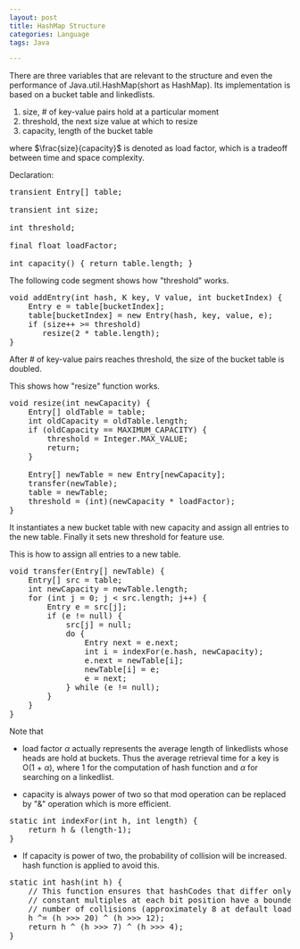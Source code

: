 ```yaml
---
layout: post
title: HashMap Structure
categories: Language
tags: Java

---
```

<!-- import js for mathjax -->
<script src="http://cdn.mathjax.org/mathjax/latest/MathJax.js?config=default"></script>
<script type="text/x-mathjax-config">
MathJax.Hub.Config({
tex2jax: {inlineMath: [['$','$'], ['\\(','\\)']]}
});
</script>

There are three variables that are relevant to the structure and even the performance of Java.util.HashMap(short as HashMap). Its implementation is based on a bucket table and linkedlists.

1. size, # of key-value pairs hold at a particular moment
2. threshold, the next size value at which to resize
3. capacity, length of the bucket table

where $\frac{size}{capacity}$ is denoted as load factor, which is a tradeoff between time and space complexity.

Declaration:
<pre>
transient Entry[] table;

transient int size;

int threshold;

final float loadFactor;

int capacity() { return table.length; }
</pre>


The following code segment shows how "threshold" works.
<pre>
void addEntry(int hash, K key, V value, int bucketIndex) {
    Entry<K,V> e = table[bucketIndex];
    table[bucketIndex] = new Entry<K,V>(hash, key, value, e);
    if (size++ >= threshold)
       resize(2 * table.length);
}
</pre>

After # of key-value pairs reaches threshold, the size of the bucket table is doubled.


This shows how "resize" function works.
<pre>
void resize(int newCapacity) {
    Entry[] oldTable = table;
    int oldCapacity = oldTable.length;
    if (oldCapacity == MAXIMUM_CAPACITY) {
        threshold = Integer.MAX_VALUE;
        return;
    }

    Entry[] newTable = new Entry[newCapacity];
    transfer(newTable);
    table = newTable;
    threshold = (int)(newCapacity * loadFactor);
}
</pre>

It instantiates a new bucket table with new capacity and assign all entries to the new table. Finally it sets new threshold for feature use.

This is how to assign all entries to a new table.
<pre>
void transfer(Entry[] newTable) {
    Entry[] src = table;
    int newCapacity = newTable.length;
    for (int j = 0; j < src.length; j++) {
        Entry<K,V> e = src[j];
        if (e != null) {
            src[j] = null;
            do {
                Entry<K,V> next = e.next;
                int i = indexFor(e.hash, newCapacity);
                e.next = newTable[i];
                newTable[i] = e;
                e = next;
            } while (e != null);
        }
    }
}
</pre>

Note that

* load factor $\alpha$ actually represents the average length of linkedlists whose heads are hold at buckets. Thus the average retrieval time for a key is O(1 + $\alpha$), where 1 for the computation of hash function and $\alpha$ for searching on a linkedlist.

* capacity is always power of two so that mod operation can be replaced by "&" operation which is more efficient.
<pre>
static int indexFor(int h, int length) {
    return h & (length-1);
}
</pre>

* If capacity is power of two, the probability of collision will be increased. hash function is applied
to avoid this.
<pre>
static int hash(int h) {
    // This function ensures that hashCodes that differ only by
    // constant multiples at each bit position have a bounded
    // number of collisions (approximately 8 at default load factor).
    h ^= (h >>> 20) ^ (h >>> 12);
    return h ^ (h >>> 7) ^ (h >>> 4);
}
</pre>
